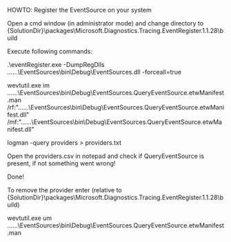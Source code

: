 ﻿HOWTO: Register the EventSource on your system 


Open a cmd window (in administrator mode) and change directory to \{SolutionDir}\packages\Microsoft.Diagnostics.Tracing.EventRegister.1.1.28\build

Execute following commands:

.\eventRegister.exe -DumpRegDlls ..\..\..\EventSources\bin\Debug\EventSources.dll -forceall=true

wevtutil.exe im ..\..\..\EventSources\bin\Debug\EventSources.QueryEventSource.etwManifest.man /rf:"..\..\..\EventSources\bin\Debug\EventSources.QueryEventSource.etwManifest.dll" /mf:"..\..\..\EventSources\bin\Debug\EventSources.QueryEventSource.etwManifest.dll"

logman -query providers > providers.txt


Open the providers.csv in notepad and check if QueryEventSource is present, if not something went wrong!

Done!






To remove the provider enter (relative to \{SolutionDir}\packages\Microsoft.Diagnostics.Tracing.EventRegister.1.1.28\build)

wevtutil.exe um ..\..\..\EventSources\bin\Debug\EventSources.QueryEventSource.etwManifest.man
